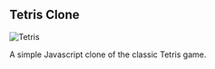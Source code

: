 ## Tetris Clone

![Tetris](https://img.theculturetrip.com/1024x574/smart/wp-content/uploads/2017/06/shutterstock_316193825.jpg)

A simple Javascript clone of the classic Tetris game.


